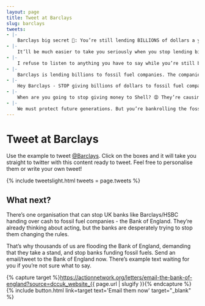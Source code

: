 ```yaml
---
layout: page
title: Tweet at Barclays
slug: barclays
tweets:
- |-
    Barclays big secret 🤫: You’re still lending BILLIONS of dollars a year to the world’s worst fossil fuel companies. The same fossil fuel companies driving up our energy bills, making record profits, and making the climate crisis worse. When will you stop funding climate destruction? {{ page_url }} #DefundClimateChaos #StopJackdaw
- |-
    It’ll be much easier to take you seriously when you stop lending billions of dollars to the fossil fuel industry. $167 BILLION since 2016?! 😡 Until you stop funding fossil fuels you’re part of the problem. {{ page_url }} #DefundClimateChaos
- |-
    I refuse to listen to anything you have to say while you’re still bankrolling fossil fuel companies. It’s ridiculous 🤬. You can’t go on lending billions of dollars to the people causing the climate crisis, and expect to be taken seriously. #DefundClimateChaos
- |-
    Barclays is lending billions to fossil fuel companies. The companies causing climate change and making my bills sky-rocket. You’re just as responsible for climate destruction as the fossil fuel companies. When will you stop?
- |-
    Hey Barclays - STOP giving billions of dollars to fossil fuel companies. You’re ruining our planet. #DefundClimateChaos
- |-
    When are you going to stop giving money to Shell? 😡 They’re causing the climate crisis AND at this very moment trying to drill in the North Sea for oil that won’t bring my bills down. Shame on you Barclays. {{ page_url }} #StopJackdaw
- |-
    We must protect future generations. But you’re bankrolling the fossil fuel companies behind the climate crisis. You should be ashamed of yourself 🚨
---
```

# Tweet at Barclays

Use the example to tweet [@Barclays](https://twitter.com/barclaysuk). Click on the boxes and it will take you straight to twitter with this content ready to tweet. Feel free to personalise them or write your own tweet!

{% include tweetslight.html tweets = page.tweets %}

## What next?

There’s one organisation that can stop UK banks like Barclays/HSBC handing over cash to fossil fuel companies - the Bank of England. They’re already thinking about acting, but the banks are desperately trying to stop them changing the rules. 

That’s why thousands of us are flooding the Bank of England, demanding that they take a stand, and stop banks funding fossil fuels. Send an email/tweet to the Bank of England now. There’s example text waiting for you if you’re not sure what to say.

{% capture target %}https://actionnetwork.org/letters/email-the-bank-of-england?source=dccuk_website_{{ page.url | slugify }}{% endcapture %}
{% include button.html link=target text='Email them now' target="_blank" %}